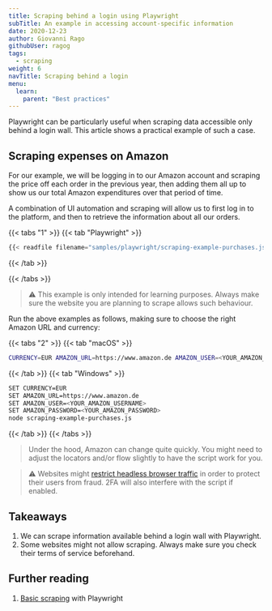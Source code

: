 ```yaml
---
title: Scraping behind a login using Playwright
subTitle: An example in accessing account-specific information
date: 2020-12-23
author: Giovanni Rago
githubUser: ragog
tags:
  - scraping
weight: 6
navTitle: Scraping behind a login
menu:
  learn:
    parent: "Best practices"
---
```


Playwright can be particularly useful when scraping data accessible only behind a login wall. This article shows a practical example of such a case.

<!-- more -->

## Scraping expenses on Amazon

For our example, we will be logging in to our Amazon account and scraping the price off each order in the previous year, then adding them all up to show us our total Amazon expenditures over that period of time.

A combination of UI automation and scraping will allow us to first log in to the platform, and then to retrieve the information about all our orders.

{{< tabs "1" >}}
{{< tab "Playwright" >}}
```js
{{< readfile filename="samples/playwright/scraping-example-purchases.js" >}}
```
{{< /tab >}}

{{< /tabs >}}

> ⚠️ This example is only intended for learning purposes. Always make sure the website you are planning to scrape allows such behaviour.

Run the above examples as follows, making sure to choose the right Amazon URL and currency:

{{< tabs "2" >}}
{{< tab "macOS" >}}
```sh
CURRENCY=EUR AMAZON_URL=https://www.amazon.de AMAZON_USER=<YOUR_AMAZON_USERNAME> AMAZON_PASSWORD=<YOUR_AMAZON_PASSWORD> node scraping-example-purchases.js
```
{{< /tab >}}
{{< tab "Windows" >}}
```sh
SET CURRENCY=EUR
SET AMAZON_URL=https://www.amazon.de
SET AMAZON_USER=<YOUR_AMAZON_USERNAME>
SET AMAZON_PASSWORD=<YOUR_AMAZON_PASSWORD>
node scraping-example-purchases.js
```
{{< /tab >}}
{{< /tabs >}}


> Under the hood, Amazon can change quite quickly. You might need to adjust the locators and/or flow slightly to have the script work for you.

> ⚠️ Websites might [restrict headless browser traffic](/learn/headless/challenging-flows/) in order to protect their users from fraud. 2FA will also interfere with the script if enabled.

## Takeaways
1. We can scrape information available behind a login wall with Playwright.
2. Some websites might not allow scraping. Always make sure you check their terms of service beforehand.

## Further reading
1. [Basic scraping](/learn/headless/basics-scraping/) with Playwright
